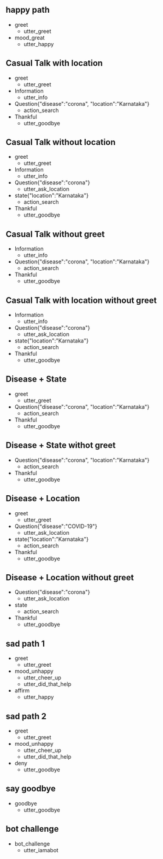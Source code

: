 ## happy path
* greet
  - utter_greet
* mood_great
  - utter_happy
  
## Casual Talk with location
* greet
  - utter_greet
* Information
  - utter_info
* Question{"disease":"corona", "location":"Karnataka"}
  - action_search
* Thankful
  - utter_goodbye
  
## Casual Talk without location
* greet
  - utter_greet
* Information
  - utter_info
* Question{"disease":"corona"}
  - utter_ask_location
* state{"location":"Karnataka"}
  - action_search
* Thankful
  - utter_goodbye
  
## Casual Talk without greet
* Information
  - utter_info
* Question{"disease":"corona", "location":"Karnataka"}
  - action_search
* Thankful
  - utter_goodbye
  
## Casual Talk with location without greet
* Information
  - utter_info
* Question{"disease":"corona"}
  - utter_ask_location
* state{"location":"Karnataka"}
  - action_search
* Thankful
  - utter_goodbye


## Disease + State
* greet
  - utter_greet
* Question{"disease":"corona", "location":"Karnataka"}
  - action_search
* Thankful
  - utter_goodbye
  
## Disease + State withot greet
* Question{"disease":"corona", "location":"Karnataka"}
  - action_search
* Thankful
  - utter_goodbye


## Disease + Location
* greet
  - utter_greet
* Question{"disease":"COVID-19"}
  - utter_ask_location
* state{"location":"Karnataka"}
  - action_search
* Thankful
  - utter_goodbye 
  
## Disease + Location without greet
* Question{"disease":"corona"}
  - utter_ask_location
* state
  - action_search
* Thankful
  - utter_goodbye 


## sad path 1
* greet
  - utter_greet
* mood_unhappy
  - utter_cheer_up
  - utter_did_that_help
* affirm
  - utter_happy

## sad path 2
* greet
  - utter_greet
* mood_unhappy
  - utter_cheer_up
  - utter_did_that_help
* deny
  - utter_goodbye

## say goodbye
* goodbye
  - utter_goodbye

## bot challenge
* bot_challenge
  - utter_iamabot
